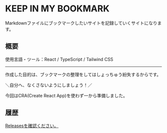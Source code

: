 # KEEP IN MY BOOKMARK

Markdownファイルにブックマークしたいサイトを記録していくサイトになります。

## 概要

使用言語・ツール：React / TypeScript / Tailwind CSS

*** 

作成した目的は、ブックマークの整理をしてはしょっちゅう紛失するからです。

＼自分へ、なくさないようにしましょう！／

今回はCRA(Create React App)を使わず一から準備しました。

## 履歴

[Releasesを確認ください。](../../releases)